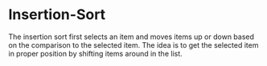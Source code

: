 # Insertion-Sort
The insertion sort first selects an item and  moves items up or down based on the  comparison to the selected item.  The idea is to get the selected item in proper  position by shifting items around in the list.
